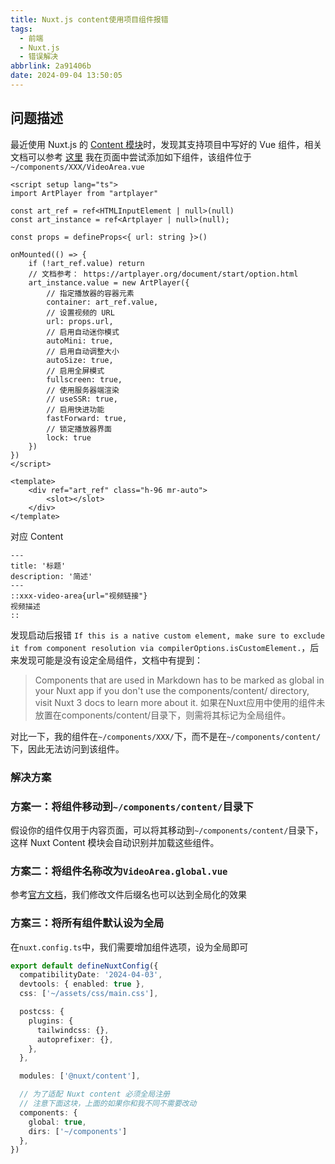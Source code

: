 ```yaml
---
title: Nuxt.js content使用项目组件报错
tags:
  - 前端
  - Nuxt.js
  - 错误解决
abbrlink: 2a91406b
date: 2024-09-04 13:50:05
---
```

## 问题描述

最近使用 Nuxt.js 的 [Content 模块](https://nuxt.com/modules/content)时，发现其支持项目中写好的 Vue 组件，相关文档可以参考 [这里](https://content.nuxt.com/usage/markdown#vue-components)
我在页面中尝试添加如下组件，该组件位于`~/components/XXX/VideoArea.vue`

```vue
<script setup lang="ts">
import ArtPlayer from "artplayer"

const art_ref = ref<HTMLInputElement | null>(null)
const art_instance = ref<Artplayer | null>(null);

const props = defineProps<{ url: string }>()

onMounted(() => {
    if (!art_ref.value) return
    // 文档参考： https://artplayer.org/document/start/option.html
    art_instance.value = new ArtPlayer({
        // 指定播放器的容器元素
        container: art_ref.value,
        // 设置视频的 URL
        url: props.url,
        // 启用自动迷你模式
        autoMini: true,
        // 启用自动调整大小
        autoSize: true,
        // 启用全屏模式
        fullscreen: true,
        // 使用服务器端渲染
        // useSSR: true,
        // 启用快进功能
        fastForward: true,
        // 锁定播放器界面
        lock: true
    })
})
</script>

<template>
    <div ref="art_ref" class="h-96 mr-auto">
        <slot></slot>
    </div>
</template>
```

对应 Content

```mdx
---
title: '标题'
description: '简述'
---
::xxx-video-area{url="视频链接"}
视频描述
::
```

发现启动后报错 `If this is a native custom element, make sure to exclude it from component resolution via compilerOptions.isCustomElement.`，后来发现可能是没有设定全局组件，文档中有提到：
> Components that are used in Markdown has to be marked as global in your Nuxt app if you don't use the components/content/ directory, visit Nuxt 3 docs to learn more about it.
> 如果在Nuxt应用中使用的组件未放置在components/content/目录下，则需将其标记为全局组件。

对比一下，我的组件在`~/components/XXX/`下，而不是在`~/components/content/`下，因此无法访问到该组件。

### 解决方案

### 方案一：将组件移动到`~/components/content/`目录下

假设你的组件仅用于内容页面，可以将其移动到`~/components/content/`目录下，这样 Nuxt Content 模块会自动识别并加载这些组件。

### 方案二：将组件名称改为`VideoArea.global.vue`

参考[官方文档](https://nuxt.com/docs/guide/directory-structure/components#dynamic-components)，我们修改文件后缀名也可以达到全局化的效果

### 方案三：将所有组件默认设为全局

在`nuxt.config.ts`中，我们需要增加组件选项，设为全局即可

```ts
export default defineNuxtConfig({
  compatibilityDate: '2024-04-03',
  devtools: { enabled: true },
  css: ['~/assets/css/main.css'],

  postcss: {
    plugins: {
      tailwindcss: {},
      autoprefixer: {},
    },
  },

  modules: ['@nuxt/content'],

  // 为了适配 Nuxt content 必须全局注册
  // 注意下面这块，上面的如果你和我不同不需要改动
  components: {
    global: true,
    dirs: ['~/components']
  },
})
```
